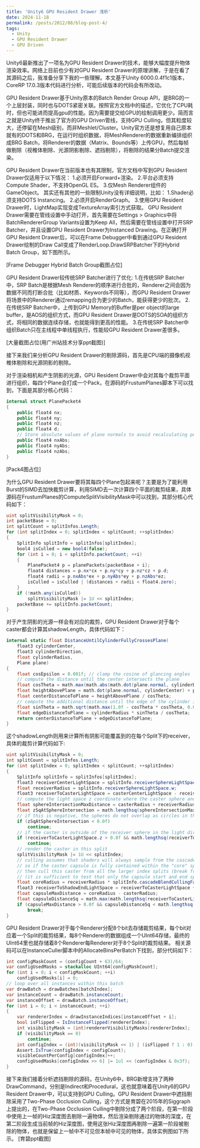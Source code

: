 ```yaml
---
title: 'Unity6 GPU Resident Drawer 浅析'
date: 2024-11-18
permalink: /posts/2012/08/blog-post-4/
tags:
  - Unity
  - GPU Resident Drawer
  - GPU Driven
---
```


Unity6最新推出了一项名为GPU Resident Drawer的技术，能够大幅度提升物体渲染效率。网络上目前也少有对GPU Resident Drawer的原理讲解，于是在看了其源码之后，我准备分享下我的一些理解。本文基于Unity 6000.0.4f1c1版本，CoreRP 17.0.3版本代码进行分析，可能后续版本的代码会有所改动。

GPU Resident Drawer基于Unity原本的Batch Render Group API，是BRG的一个上层封装，同时也与DOTS紧密关联。按照官方文档中的描述，它优化了CPU耗时，但也可能进而提高gpu的性能。因为需要提交给GPU的绘制调用更少。简而言之就是Unity终于推出了官方的GPU Driven管线，支持GPU Culling，但其粒度较大，还停留在Mesh级别，而非Meshlet/Cluster。Unity官方还是想复用自己原本就有的DOTS和BRG，在运行时组织数据，将MeshRenderer的数据重新编排组织成BRG Batch，将Renderer的数据（Matrix、Bounds等）上传GPU，然后每帧做剔除（视椎体剔除、光源阴影剔除、遮挡剔除），将剔除的结果分Batch提交渲染。

GPU Resident Drawer在当前版本也有其限制，官方文档中写到GPU Resident Drawer仅适用于以下情况：
1.必须开启Forward+渲染。
2.平台必须支持Compute Shader，不支持OpenGL ES。
3.仅Mesh Renderer组件的GameObject。
其实还有其他的一些限制Unity没有详细说明，比如：
1.Shader必须支持DOTS Instancing。
2.必须开启RenderGraph。
3.使用GPU Resident Drawer时，LightMap实现变成TextureArray索引方式获取。
GPU Resident Drawer需要在管线设置中手动打开，首先需要在Settings > Graphics中将BatchRendererGroup Variants设置为Keep All，然后需要在管线设置中打开SRP Batcher，并且设置GPU Resident Drawer为Instanced Drawing。在正确打开GPU Resident Drawer后，可以在Frame Debugger中看到通过GPU Resident Drawer绘制的Draw Call变成了RenderLoop.DrawSRPBatcher下的Hybrid Batch Group，如下图所示。

[Frame Debugger Hybrid Batch Group截图占位]

GPU Resident Drawer较传统SRP Batcher进行了优化:
1.在传统SRP Batcher中，SRP Batch是根据Mesh Renderer的顺序进行合批的，Renderer之间会因为数据不同而打断合批（比如材质、Keywords不同等），而GPU Resident Drawer将场景中的Renderer通过remapping合为更少的Batch，能获得更少的批次。
2.在传统SRP Batcher中，上传到GPU Memory的Buffer是per object的large buffer，是AOS的组织方式，而GPU Resident Drawer是DOTS的SOA的组织方式，将相同的数据连续存储，也就能得到更高的性能。
3.在传统SRP Batcher中组织Batch只在主线程中单线程执行，性能较GPU Resident Drawer差很多。

[大量截图占位(用广州站技术分享ppt截图)]

接下来我们来分析GPU Resident Drawer的剔除源码，首先是CPU端的摄像机视椎体剔除和光源阴影的剔除。

对于渲染相机和产生阴影的光源，GPU Resident Drawer中会对其每个裁剪平面进行组织，每四个Plane会打成一个Pack，在源码的FrustumPlanes脚本下可以找到，下面是其部分核心代码：
```c#
internal struct PlanePacket4
{
    public float4 nx;
    public float4 ny;
    public float4 nz;
    public float4 d;
    // Store absolute values of plane normals to avoid recalculating per instance
    public float4 nxAbs;
    public float4 nyAbs;
    public float4 nzAbs;
}
```

[Pack4图占位]

为什么GPU Resident Drawer要将其每四个Plane包起来呢？主要是为了能利用Burst的SIMD去加快裁剪计算，利用SIMD去一次计算四个平面的裁剪结果，具体源码在FrustumPlanes的ComputeSplitVisibilityMask中可以找到，其部分核心代码如下：
```c#
uint splitVisibilityMask = 0;
int packetBase = 0;
int splitCount = splitInfos.Length;
for (int splitIndex = 0; splitIndex < splitCount; ++splitIndex)
{
    SplitInfo splitInfo = splitInfos[splitIndex];
    bool4 isCulled = new bool4(false);
    for (int i = 0; i < splitInfo.packetCount; ++i)
    {
        PlanePacket4 p = planePackets[packetBase + i];
        float4 distances = p.nx*cx + p.ny*cy + p.nz*cz + p.d;
        float4 radii = p.nxAbs*ex + p.nyAbs*ey + p.nzAbs*ez;
        isCulled = isCulled | (distances + radii < float4.zero);
    }
    if (!math.any(isCulled))
        splitVisibilityMask |= 1U << splitIndex;
    packetBase += splitInfo.packetCount;
}
```

对于产生阴影的光源一样会有对应的裁剪，GPU Resident Drawer对于每个caster都会计算其shadowLength，具体代码如下：
```c#
internal static float DistanceUntilCylinderFullyCrossesPlane(
    float3 cylinderCenter,
    float3 cylinderDirection,
    float cylinderRadius,
    Plane plane)
{
    float cosEpsilon = 0.001f; // clamp the cosine of glancing angles
    // compute the distance until the center intersects the plane
    float cosTheta = math.max(math.abs(math.dot(plane.normal, cylinderDirection)), cosEpsilon);
    float heightAbovePlane = math.dot(plane.normal, cylinderCenter) + plane.distance;
    float centerDistanceToPlane = heightAbovePlane / cosTheta;
    // compute the additional distance until the edge of the cylinder intersects the plane
    float sinTheta = math.sqrt(math.max(1.0f - cosTheta * cosTheta, 0.0f));
    float edgeDistanceToPlane = cylinderRadius * sinTheta / cosTheta;
    return centerDistanceToPlane + edgeDistanceToPlane;
}
```
这个shadowLength则用来计算所有阴影可能覆盖到的在每个Split下的receiver，具体的裁剪计算代码如下:
```c#
uint splitVisibilityMask = 0;
int splitCount = splitInfos.Length;
for (int splitIndex = 0; splitIndex < splitCount; ++splitIndex)
{
    SplitInfo splitInfo = splitInfos[splitIndex];
    float3 receiverCenterLightSpace = splitInfo.receiverSphereLightSpace.xyz;
    float receiverRadius = splitInfo.receiverSphereLightSpace.w;
    float3 receiverToCasterLightSpace = casterCenterLightSpace - receiverCenterLightSpace;
    // compute the light space z coordinate where the caster sphere and receiver sphere just intersect
    float sphereIntersectionMaxDistance = casterRadius + receiverRadius;
    float zSqAtSphereIntersection = math.lengthsq(sphereIntersectionMaxDistance) - math.lengthsq(receiverToCasterLightSpace.xy);
    // if this is negative, the spheres do not overlap as circles in the XY plane, so cull the caster
    if (zSqAtSphereIntersection < 0.0f)
        continue;
    // if the caster is outside of the receiver sphere in the light direction, it cannot cast a shadow on it, so cull it
    if (receiverToCasterLightSpace.z > 0.0f && math.lengthsq(receiverToCasterLightSpace.z) > zSqAtSphereIntersection)
        continue;
    // render the caster in this split
    splitVisibilityMask |= 1U << splitIndex;
    // culling assumes that shaders will always sample from the cascade with the lowest index,
    // so if the caster capsule is fully contained within the "core" sphere where only this split index is sampled,
    // then cull this caster from all the larger index splits (break from this loop)
    // (it is sufficient to test that only the capsule start and end spheres are within the "core" receiver sphere)
    float coreRadius = receiverRadius * splitInfo.cascadeBlendCullingFactor;
    float3 receiverToShadowEndLightSpace = receiverToCasterLightSpace + new float3(0.0f, 0.0f, shadowLength);
    float capsuleMaxDistance = coreRadius - casterRadius;
    float capsuleDistanceSq = math.max(math.lengthsq(receiverToCasterLightSpace), math.lengthsq(receiverToShadowEndLightSpace));
    if (capsuleMaxDistance > 0.0f && capsuleDistanceSq < math.lengthsq(capsuleMaxDistance))
        break;
}
```

GPU Resident Drawer对于每个Renderer分配8个bit去存储裁剪结果，每个bit对应着一个Split的裁剪结果，每8个Renderer的数据组成一个UInt64存储，最终的UInt64里也就存储着8个Renderer每Renderer对于8个Split的裁剪结果。
相关源码可以在InstanceCuller脚本中的AllocateBinsPerBatch下找到，部分代码如下：
```c#
int configMaskCount = (configCount + 63)/64;
var configUsedMasks = stackalloc UInt64[configMaskCount];
for (int i = 0; i < configMaskCount; ++i)
    configUsedMasks[i] = 0;
// loop over all instances within this batch
var drawBatch = drawBatches[batchIndex];
var instanceCount = drawBatch.instanceCount;
var instanceOffset = drawBatch.instanceOffset;
for (int i = 0; i < instanceCount; ++i)
{
    var rendererIndex = drawInstanceIndices[instanceOffset + i];
    bool isFlipped = IsInstanceFlipped(rendererIndex);
    int visibilityMask = (int)rendererVisibilityMasks[rendererIndex];
    if (visibilityMask == 0)
        continue;
    int configIndex = (int)(visibilityMask << 1) | (isFlipped ? 1 : 0);
    Assert.IsTrue(configIndex < configCount);
    visibleCountPerConfig[configIndex]++;
    configUsedMasks[configIndex >> 6] |= 1ul << (configIndex & 0x3f);
}
```

接下来我们接着分析遮挡剔除的源码，在Unity6中，BRG新增支持了两种DrawCommand，分别是Indirect和Procedural，这也就意味着在Unity6的GPU Resident Drawer中，可以支持到GPU Culling。GPU Resident Drawer中遮挡剔除采用了Two-Phase Occlusion Culling，这个方式是育碧在2015年的Siggraph上提出的，在Two-Phase Occlusion Culling中剔除分成了两个阶段，在第一阶段中使用上一帧的Hiz深度图去剔除一遍物体，然后渲染剔除通过的物体的深度，在第二阶段生成当前帧的Hiz深度图，使用这张Hiz深度图再剔除一遍第一阶段被剔除的物体，也就是保留上一帧中不可见但本帧中可见的物体，具体实例图如下所示。
[育碧ppt截图]

